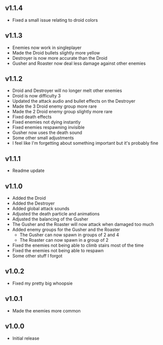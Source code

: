## v1.1.4
- Fixed a small issue relating to droid colors
## v1.1.3
- Enemies now work in singleplayer
- Made the Droid bullets slightly more yellow
- Destroyer is now more accurate than the Droid
- Gusher and Roaster now deal less damage against other enemies
## v1.1.2
- Droid and Destroyer will no longer melt other enemies
- Droid is now difficulty 3
- Updated the attack audio and bullet effects on the Destroyer
- Made the 3 Droid enemy group more rare
- Made the 2 Droid enemy group slightly more rare
- Fixed death effects
- Fixed enemies not dying instantly
- Fixed enemies respawning invisible
- Gusher now uses the death sound
- Some other small adjustments
- I feel like I'm forgetting about something important but it's probably fine
## v1.1.1
- Readme update
## v1.1.0
- Added the Droid
- Added the Destroyer
- Added global attack sounds
- Adjusted the death particle and animations
- Adjusted the balancing of the Gusher
- The Gusher and the Roaster will now attack when damaged too much
- Added enemy groups for the Gusher and the Roaster
  - The Gusher can now spawn in groups of 2 and 4
  - The Roaster can now spawn in a group of 2
- Fixed the enemies not being able to climb stairs most of the time
- Fixed the enemies not being able to respawn
- Some other stuff I forgot
## v1.0.2
- Fixed my pretty big whoopsie
## v1.0.1
- Made the enemies more common
## v1.0.0
- Initial release